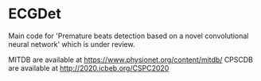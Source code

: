 # ECGDet
Main code for 'Premature beats detection based on a novel convolutional neural network' which is under review.

MITDB are available at https://www.physionet.org/content/mitdb/ 
CPSCDB are available at http://2020.icbeb.org/CSPC2020
